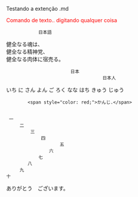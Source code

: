 Testando a extenção .md 

<span style="color: red;">Comando de texto.. digitando qualquer coisa<br></span>


                日本語
健全なる魂は、<br>健全なる精神党、<br>健全なる肉体に宿売る。<br>

                            日本
                                        日本人

いち
に
さん
よん
ご
ろく
なな
はち
きゅう
じゅう 


            <span style="color: red;">かんじ.</span>

              
     一
         二
             三 
                 四
                        五
                    六
                七
            八
         九
    十
ありがとう　ございます。